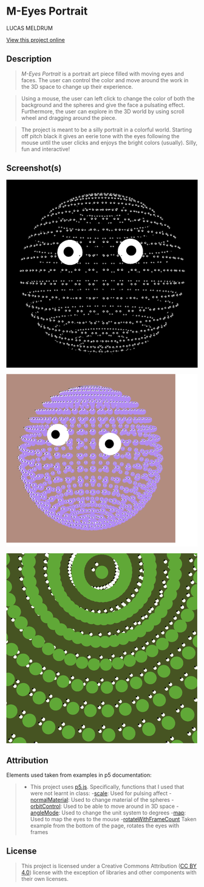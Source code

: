 # M-Eyes Portrait

LUCAS MELDRUM

[View this project online](URL_FOR_THE_RUNNING_PROJECT)

## Description

> *M-Eyes Portrait* is a portrait art piece filled with moving eyes and faces. The user can control the color and move around the work in the 3D space to change up their experience.

> Using a mouse, the user can left click to change the color of both the background and the spheres and give the face a pulsating effect. Furthermore, the user can explore in the 3D world by using scroll wheel and dragging around the piece.


> The project is meant to be a silly portrait in a colorful world. Starting off pitch black it gives an eerie tone with the eyes following the mouse until the user clicks and enjoys the bright colors (usually). Silly, fun and interactive!

## Screenshot(s)

![Image of the start](./assets/images/InitialFace.png)

![Color](./assets/images/Color.png)

![Spiral](./assets/images/Spiral.png)


## Attribution

Elements used taken from examples in p5 documentation:

> - This project uses [p5.js](https://p5js.org). Specifically, functions that I used that were not learnt in class:
-[scale](https://p5js.org/reference/p5/scale/): Used for pulsing affect 
-[normalMaterial](https://p5js.org/reference/p5/normalMaterial/): Used to change material of the spheres
-[orbitControl](https://p5js.org/reference/p5/orbitControl/): Used to be able to move around in 3D space
-[angleMode](https://p5js.org/reference/p5/angleMode/): Used to change the unit system to degrees
-[map](https://p5js.org/reference/p5/map/): Used to map the eyes to the mouse
-[rotateWithFrameCount](https://p5js.org/examples/3d-geometries/) Taken example from the bottom of the page, rotates the eyes with frames

## License

> This project is licensed under a Creative Commons Attribution ([CC BY 4.0](https://creativecommons.org/licenses/by/4.0/deed.en)) license with the exception of libraries and other components with their own licenses.